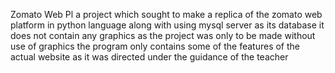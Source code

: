 Zomato Web Pl
a project which sought to make a replica of the zomato web platform in python language along with using mysql server as its database
it does not contain any graphics as the project was only to be made without use of graphics
the program only contains some of the features of the actual website as it was directed under the guidance of the teacher
